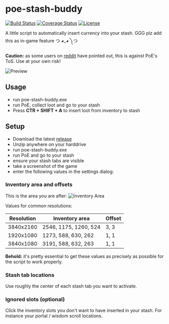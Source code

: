 # poe-stash-buddy

[![Build Status](https://travis-ci.org/casid/poe-stash-buddy.svg?branch=master)](https://travis-ci.org/casid/poe-stash-buddy)
[![Coverage Status](https://coveralls.io/repos/github/casid/poe-stash-buddy/badge.svg?branch=master)](https://coveralls.io/github/casid/poe-stash-buddy?branch=master)
[![License](https://img.shields.io/badge/license-Apache%202.0-blue.svg)](https://raw.githubusercontent.com/casid/poe-stash-buddy/master/LICENSE)

A little script to automatically insert currency into your stash. GGG plz add this as in-game feature つ ◕_◕ ༽つ

**Caution:** as some users on [reddit](https://www.reddit.com/r/pathofexile/comments/7n89bo/a_script_to_automatically_insert_currency_into) have pointed out, this is against PoE's ToS. Use at your own risk!

![Preview](https://github.com/casid/poe-stash-buddy/raw/master/preview.gif "Preview")

## Usage
- run poe-stash-buddy.exe
- run PoE, collect loot and go to your stash
- Press **CTR + SHIFT + A** to insert loot from inventory to stash

## Setup
- Download the latest [release](https://github.com/casid/poe-stash-buddy/releases)
- Unzip anywhere on your harddrive
- run poe-stash-buddy.exe
- run PoE and go to your stash
- ensure your stash tabs are visible
- take a screenshot of the game 
- enter the following values in the settings dialog:

### Inventory area and offsets
This is the area you are after:
![Inventory Area](https://github.com/casid/poe-stash-buddy/raw/master/inventory-area.png "Inventory Area")

Values for common resolutions:

| Resolution | Inventory area | Offset |
| --- | --- | --- |
| 3840x2160 | 2546, 1175, 1260, 524 | 3, 3 |
| 1920x1080 | 1273, 588, 630, 262 | 1, 1 |
| 3840x1080 | 3191, 588, 632, 263 | 1, 1 |

**Behold:** it's pretty essential to get these values as precisely as possible for the script to work properly.

### Stash tab locations
Use roughly the center of each stash tab you want to activate.

### Ignored slots (optional)
Click the inventory slots you don't want to have inserted in your stash. For instance your portal / wisdom scroll locations.
